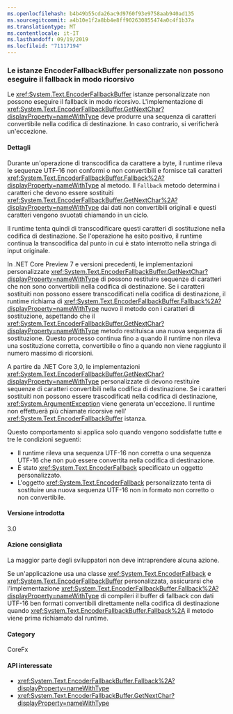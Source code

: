 ```yaml
---
ms.openlocfilehash: b4b49b55cda26ac9d9760f93e9758aab940ad135
ms.sourcegitcommit: a4b10e1f2a8bb4e8ff902630855474a0c4f1b37a
ms.translationtype: MT
ms.contentlocale: it-IT
ms.lasthandoff: 09/19/2019
ms.locfileid: "71117194"
---
```

### <a name="custom-encoderfallbackbuffer-instances-cannot-fall-back-recursively"></a>Le istanze EncoderFallbackBuffer personalizzate non possono eseguire il fallback in modo ricorsivo

Le <xref:System.Text.EncoderFallbackBuffer> istanze personalizzate non possono eseguire il fallback in modo ricorsivo. L'implementazione di <xref:System.Text.EncoderFallbackBuffer.GetNextChar?displayProperty=nameWithType> deve produrre una sequenza di caratteri convertibile nella codifica di destinazione. In caso contrario, si verificherà un'eccezione. 

#### <a name="details"></a>Dettagli

Durante un'operazione di transcodifica da carattere a byte, il runtime rileva le sequenze UTF-16 non conformi o non convertibili e fornisce tali caratteri <xref:System.Text.EncoderFallbackBuffer.Fallback%2A?displayProperty=nameWithType> al metodo. Il `Fallback` metodo determina i caratteri che devono essere sostituiti <xref:System.Text.EncoderFallbackBuffer.GetNextChar%2A?displayProperty=nameWithType> dai dati non convertibili originali e questi caratteri vengono svuotati chiamando in un ciclo.

Il runtime tenta quindi di transcodificare questi caratteri di sostituzione nella codifica di destinazione. Se l'operazione ha esito positivo, il runtime continua la transcodifica dal punto in cui è stato interrotto nella stringa di input originale. 

In .NET Core Preview 7 e versioni precedenti, le implementazioni personalizzate <xref:System.Text.EncoderFallbackBuffer.GetNextChar?displayProperty=nameWithType> di possono restituire sequenze di caratteri che non sono convertibili nella codifica di destinazione. Se i caratteri sostituiti non possono essere transcodificati nella codifica di destinazione, il runtime richiama di <xref:System.Text.EncoderFallbackBuffer.Fallback%2A?displayProperty=nameWithType> nuovo il metodo con i caratteri di sostituzione, aspettando che il <xref:System.Text.EncoderFallbackBuffer.GetNextChar?displayProperty=nameWithType> metodo restituisca una nuova sequenza di sostituzione. Questo processo continua fino a quando il runtime non rileva una sostituzione corretta, convertibile o fino a quando non viene raggiunto il numero massimo di ricorsioni.

A partire da .NET Core 3,0, le implementazioni <xref:System.Text.EncoderFallbackBuffer.GetNextChar?displayProperty=nameWithType> personalizzate di devono restituire sequenze di caratteri convertibili nella codifica di destinazione. Se i caratteri sostituiti non possono essere trascodificati nella codifica di destinazione, <xref:System.ArgumentException> viene generata un'eccezione. Il runtime non effettuerà più chiamate ricorsive nell' <xref:System.Text.EncoderFallbackBuffer> istanza. 

Questo comportamento si applica solo quando vengono soddisfatte tutte e tre le condizioni seguenti:

- Il runtime rileva una sequenza UTF-16 non corretta o una sequenza UTF-16 che non può essere convertita nella codifica di destinazione.
- È stato <xref:System.Text.EncoderFallback> specificato un oggetto personalizzato.
- L'oggetto <xref:System.Text.EncoderFallback> personalizzato tenta di sostituire una nuova sequenza UTF-16 non in formato non corretto o non convertibile.

#### <a name="version-introduced"></a>Versione introdotta

3.0

#### <a name="recommended-action"></a>Azione consigliata

La maggior parte degli sviluppatori non deve intraprendere alcuna azione.

Se un'applicazione usa una classe <xref:System.Text.EncoderFallback> e <xref:System.Text.EncoderFallbackBuffer> personalizzata, assicurarsi che l'implementazione <xref:System.Text.EncoderFallbackBuffer.Fallback%2A?displayProperty=nameWithType> di compileri il buffer di fallback con dati UTF-16 ben formati convertibili direttamente nella codifica di destinazione quando <xref:System.Text.EncoderFallbackBuffer.Fallback%2A> il metodo viene prima richiamato dal runtime.

#### <a name="category"></a>Category

CoreFx

#### <a name="affected-apis"></a>API interessate

- <xref:System.Text.EncoderFallbackBuffer.Fallback%2A?displayProperty=nameWithType>
- <xref:System.Text.EncoderFallbackBuffer.GetNextChar?displayProperty=nameWithType>

<!--

### Affected APIs

- `Overload:System.Text.EncoderFallbackBuffer.Fallback`
- `M:System.Text.EncoderFallbackBuffer.GetNextChar`

-->